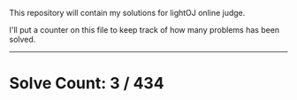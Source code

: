 This repository will contain my solutions for lightOJ online judge.

I'll put a counter on this file to keep track of how many problems has been solved.

---
# Solve Count: 3 / 434
